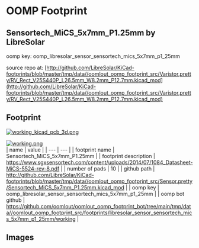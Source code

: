 # OOMP Footprint  
## Sensortech_MiCS_5x7mm_P1.25mm  by LibreSolar  
  
oomp key: oomp_libresolar_sensor_sensortech_mics_5x7mm_p1_25mm  
  
source repo at: [http://github.com/LibreSolar/KiCad-footprints/blob/master/tmp/data//oomlout_oomp_footprint_src/Varistor.pretty/RV_Rect_V25S440P_L26.5mm_W8.2mm_P12.7mm.kicad_mod](http://github.com/LibreSolar/KiCad-footprints/blob/master/tmp/data//oomlout_oomp_footprint_src/Varistor.pretty/RV_Rect_V25S440P_L26.5mm_W8.2mm_P12.7mm.kicad_mod)  
## Footprint  
  
[![working_kicad_pcb_3d.png](working_kicad_pcb_3d_600.png)](working_kicad_pcb_3d.png)  
  
[![working.png](working_600.png)](working.png)  
| name | value | 
| --- | --- | 
| footprint name | Sensortech_MiCS_5x7mm_P1.25mm | 
| footprint description | https://www.sgxsensortech.com/content/uploads/2014/07/1084_Datasheet-MiCS-5524-rev-8.pdf | 
| number of pads | 10 | 
| github path | http://github.com/LibreSolar/KiCad-footprints/blob/master/tmp/data//oomlout_oomp_footprint_src/Sensor.pretty/Sensortech_MiCS_5x7mm_P1.25mm.kicad_mod | 
| oomp key | oomp_libresolar_sensor_sensortech_mics_5x7mm_p1_25mm | 
| oomp bot github | https://github.com/oomlout/oomlout_oomp_footprint_bot/tree/main/tmp/data//oomlout_oomp_footprint_src/footprints/libresolar_sensor_sensortech_mics_5x7mm_p1_25mm/working | 
## Images  
